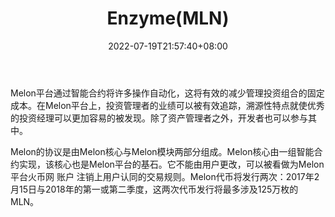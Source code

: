 ﻿---
weight: 
title: "Enzyme(MLN)"
description: "Melon是基于以太坊的协议，用于分散式链上资产管理。它是个人或实体在可自定义和安全的环境中管理其财富和他人财富的协议。Melon使任何人都可以设置，管理和投资定制的链上投资工具。"
date: 2022-07-19T21:57:40+08:00
lastmod: 2022-07-19T16:45:40+08:00
draft: false
authors: ["seven"]
featuredImage: "1658198118467.jpg"
link: "https://enzyme.finance/"
tags: ["数字代币","Enzyme(MLN)"]
categories: ["navigation"]
navigation: ["数字代币"]
lightgallery: true
toc: true
pinned: false
recommend: false
recommend1: false
---
Melon平台通过智能合约将许多操作自动化，这将有效的减少管理投资组合的固定成本。在Melon平台上，投资管理者的业绩可以被有效追踪，溯源性特点就使优秀的投资经理可以更加容易的被发现。除了资产管理者之外，开发者也可以参与其中。

Melon的协议是由Melon核心与Melon模块两部分组成。Melon核心由一组智能合约实现，该核心也是Melon平台的基石。它不能由用户更改，可以被看做为Melon平台火币网 账户 注销上用户认同的交易规则。Melon代币将发行两次：2017年2月15日与2018年的第一或第二季度，这两次代币发行将最多涉及125万枚的MLN。